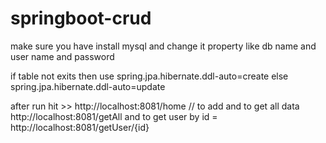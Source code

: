 # springboot-crud

make sure you have install mysql and change it property like db name and user name and password 

if table not exits then use 
spring.jpa.hibernate.ddl-auto=create else 
spring.jpa.hibernate.ddl-auto=update


after run hit >> http://localhost:8081/home   // to add
and to get all data http://localhost:8081/getAll
and to get user by id = http://localhost:8081/getUser/{id}


